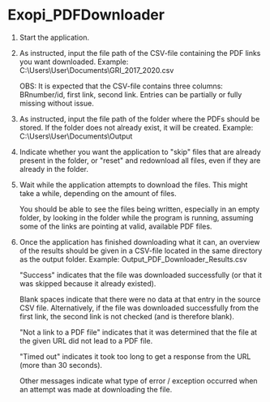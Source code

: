 # Exopi_PDFDownloader

1. Start the application.

2. As instructed, input the file path of the CSV-file containing the PDF links you want downloaded. 
   Example: C:\Users\User\Documents\GRI_2017_2020.csv
   
   OBS: It is expected that the CSV-file contains three columns: BRnumber/id, first link, second link. 
   Entries can be partially or fully missing without issue.

3. As instructed, input the file path of the folder where the PDFs should be stored.
   If the folder does not already exist, it will be created.
   Example: C:\Users\User\Documents\Output

4. Indicate whether you want the application to "skip" files that are already present in the folder,
   or "reset" and redownload all files, even if they are already in the folder.

5. Wait while the application attempts to download the files. This might take a while, 
   depending on the amount of files. 
   
   You should be able to see the files being written, especially in an empty folder, 
   by looking in the folder while the program is running, assuming some of the links are pointing at valid,
   available PDF files.

6. Once the application has finished downloading what it can, an overview of the results
   should be given in a CSV-file located in the same directory as the output folder.
   Example: Output_PDF_Downloader_Results.csv

   "Success" indicates that the file was downloaded successfully (or that it was skipped because it already existed).

   Blank spaces indicate that there were no data at that entry in the source CSV file.
   Alternatively, if the file was downloaded successfully from the first link, the second link is not checked (and is therefore blank).

   "Not a link to a PDF file" indicates that it was determined that the file at the given URL did not lead to a PDF file.

   "Timed out" indicates it took too long to get a response from the URL (more than 30 seconds).

   Other messages indicate what type of error / exception occurred when an attempt was made at downloading the file.
